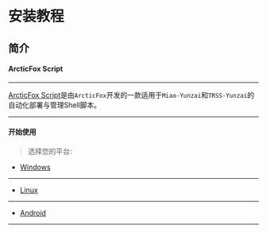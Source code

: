 # 安装教程

## 简介

#### ArcticFox Script

---

[ArcticFox Script](https://github.com/ArcticFox520/Yunzai-Bot-Script)是由`ArcticFox`开发的一款适用于`Miao-Yunzai`和`TRSS-Yunzai`的自动化部署与管理Shell脚本。

---

#### 开始使用

> 选择您的平台: 

- [Windows](./windows/)
---
- [Linux](./linux/)
---
- [Android](./android/)
---